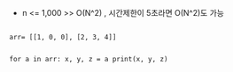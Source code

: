 * n <= 1,000  >>  O(N^2) , 시간제한이 5초라면 O(N^2)도 가능


<code>
arr= [[1, 0, 0], [2, 3, 4]]

for a in arr:
    x, y, z = a
    print(x, y, z)
    
</code>
